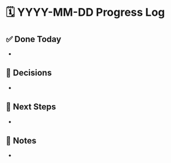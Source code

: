# 🗓️ YYYY-MM-DD Progress Log

## ✅ Done Today
- 

## 📌 Decisions
- 

## 🤔 Next Steps
- 

## 🧠 Notes
- 

